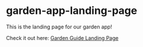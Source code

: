 # garden-app-landing-page
This is the landing page for our garden app!

Check it out here: [Garden Guide Landing Page](https://gardenguide-cs481.herokuapp.com/)

